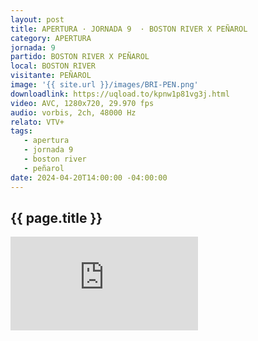 ```yaml
---
layout: post
title: APERTURA · JORNADA 9  · BOSTON RIVER X PEÑAROL
category: APERTURA
jornada: 9
partido: BOSTON RIVER X PEÑAROL
local: BOSTON RIVER
visitante: PEÑAROL
image: '{{ site.url }}/images/BRI-PEN.png'
downloadlink: https://uqload.to/kpnw1p81vg3j.html
video: AVC, 1280x720, 29.970 fps
audio: vorbis, 2ch, 48000 Hz
relato: VTV+
tags:
   - apertura
   - jornada 9
   - boston river
   - peñarol
date: 2024-04-20T14:00:00 -04:00:00
---
```


<div class="espacio kustom_culture">
  <h2>{{ page.title }}</h2>
</div>

<iframe  class="position-relative w-100 h-100 border-0" src="https://uqload.to/embed-kpnw1p81vg3j.html" frameborder=0 marginwidth=0 marginheight=0 scrolling=NO allowfullscreen></iframe>

<br>
